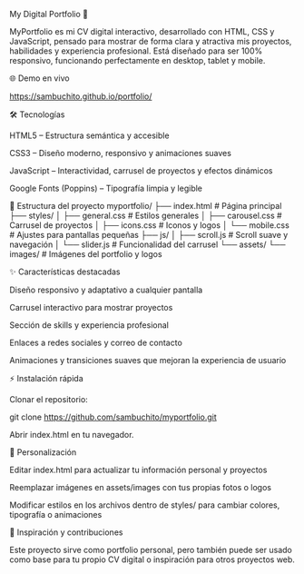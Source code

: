 My Digital Portfolio 🚀

MyPortfolio es mi CV digital interactivo, desarrollado con HTML, CSS y JavaScript, pensado para mostrar de forma clara y atractiva mis proyectos, habilidades y experiencia profesional. Está diseñado para ser 100% responsivo, funcionando perfectamente en desktop, tablet y mobile.

🌐 Demo en vivo

https://sambuchito.github.io/portfolio/

🛠 Tecnologías

HTML5 – Estructura semántica y accesible

CSS3 – Diseño moderno, responsivo y animaciones suaves

JavaScript – Interactividad, carrusel de proyectos y efectos dinámicos

Google Fonts (Poppins) – Tipografía limpia y legible

📁 Estructura del proyecto
myportfolio/
├── index.html           # Página principal
├── styles/
│   ├── general.css      # Estilos generales
│   ├── carousel.css     # Carrusel de proyectos
│   ├── icons.css        # Iconos y logos
│   └── mobile.css       # Ajustes para pantallas pequeñas
├── js/
│   ├── scroll.js        # Scroll suave y navegación
│   └── slider.js        # Funcionalidad del carrusel
└── assets/
    └── images/          # Imágenes del portfolio y logos

✨ Características destacadas

Diseño responsivo y adaptativo a cualquier pantalla

Carrusel interactivo para mostrar proyectos

Sección de skills y experiencia profesional

Enlaces a redes sociales y correo de contacto

Animaciones y transiciones suaves que mejoran la experiencia de usuario

⚡ Instalación rápida

Clonar el repositorio:

git clone https://github.com/sambuchito/myportfolio.git


Abrir index.html en tu navegador.

🎨 Personalización

Editar index.html para actualizar tu información personal y proyectos

Reemplazar imágenes en assets/images con tus propias fotos o logos

Modificar estilos en los archivos dentro de styles/ para cambiar colores, tipografía o animaciones

🚀 Inspiración y contribuciones

Este proyecto sirve como portfolio personal, pero también puede ser usado como base para tu propio CV digital o inspiración para otros proyectos web.
